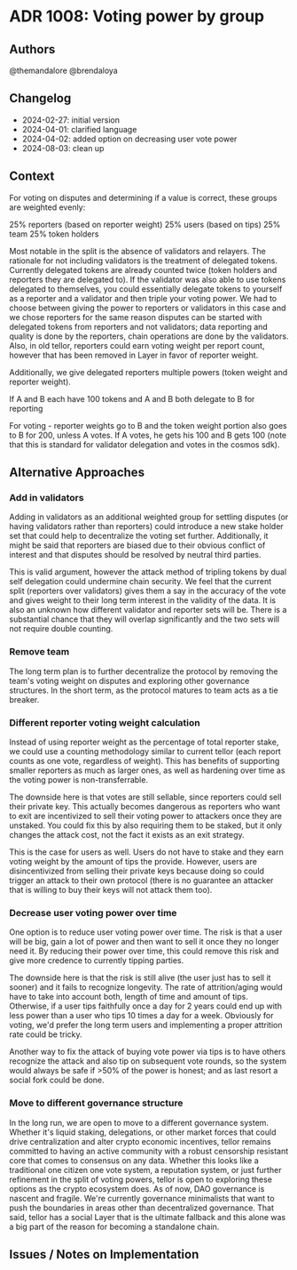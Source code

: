 # ADR 1008: Voting power by group

## Authors

@themandalore
@brendaloya

## Changelog

- 2024-02-27: initial version
- 2024-04-01: clarified language
- 2024-04-02: added option on decreasing user vote power
- 2024-08-03: clean up

## Context

For voting on disputes and determining if a value is correct, these groups are weighted evenly:

25% reporters (based on reporter weight)
25% users (based on tips)
25% team
25% token holders

Most notable in the split is the absence of validators and relayers.  The rationale for not including validators is the treatment of delegated tokens.  Currently delegated tokens are already counted twice (token holders and reporters they are delegated to).  If the validator was also able to use tokens delegated to themselves, you could essentially delegate tokens to yourself as a reporter and a validator and then triple your voting power.  We had to choose between giving the power to reporters or validators in this case and we chose reporters for the same reason disputes can be started with delegated tokens from reporters and not validators; data reporting and quality is done by the reporters, chain operations are done by the validators. Also, in old tellor, reporters could earn voting weight per report count, however that has been removed in Layer in favor of reporter weight. 

Additionally, we give delegated reporters multiple powers (token weight and reporter weight).  

If A and B each have 100 tokens and A and B both delegate to B for reporting

For voting - reporter weights go to B and the token weight portion also goes to B for 200, unless A votes.  If A votes, he gets his 100 and B gets 100 (note that this is standard for validator delegation and votes in the cosmos sdk).

## Alternative Approaches

### Add in validators

Adding in validators as an additional weighted group for settling disputes (or having validators rather than reporters) could introduce a new stake holder set that could help to decentralize the voting set further.  Additionally, it might be said that reporters are biased due to their obvious conflict of interest and that disputes should be resolved by neutral third parties.  

This is valid argument, however the attack method of tripling tokens by dual self delegation could undermine chain security.  We feel that the current split (reporters over validators) gives them a say in the accuracy of the vote and gives weight to their long term interest in the validity of the data.  It is also an unknown how different validator and reporter sets will be.  There is a substantial chance that they will overlap significantly and the two sets will not require double counting. 

### Remove team

The long term plan is to further decentralize the protocol by removing the team's voting weight on disputes and exploring other governance structures. In the short term, as the protocol matures to team acts as a tie breaker.

### Different reporter voting weight calculation 

Instead of using reporter weight as the percentage of total reporter stake, we could use a counting methodology similar to current tellor (each report counts as one vote, regardless of weight).  This has benefits of supporting smaller reporters as much as larger ones, as well as hardening over time as the voting power is non-transferrable.  

The downside here is that votes are still sellable, since reporters could sell their private key.  This actually becomes dangerous as reporters who want to exit are incentivized to sell their voting power to attackers once they are unstaked.  You could fix this by also requiring them to be staked, but it only changes the attack cost, not the fact it exists as an exit strategy.  

This is the case for users as well. Users do not have to stake and they earn voting weight by the amount of tips the provide. However, users are disincentivized from selling their private keys because doing so could trigger an attack to their own protocol (there is no guarantee an attacker that is willing to buy their keys will not attack them too). 

### Decrease user voting power over time

One option is to reduce user voting power over time.  The risk is that a user will be big, gain a lot of power and then want to sell it once they no longer need it.  By reducing their power over time, this could remove this risk and give more credence to currently tipping parties.  

The downside here is that the risk is still alive (the user just has to sell it sooner) and it fails to recognize longevity. The rate of attrition/aging would have to take into account both, length of time and amount of tips. Otherwise, if a user tips faithfully once a day for 2 years could end up with less power than a user who tips 10 times a day for a week. Obviously for voting, we'd prefer the long term users and implementing a proper attrition rate could be tricky. 

Another way to fix the attack of buying vote power via tips is to have others recognize the attack and also tip on subsequent vote rounds, so the system would always be safe if >50% of the power is honest; and as last resort a social fork could be done. 

### Move to different governance structure

In the long run, we are open to move to a different governance system.  Whether it's liquid staking, delegations, or other market forces that could drive centralization and alter crypto economic incentives, tellor remains committed to having an active community with a robust censorship resistant core that comes to consensus on any data.  Whether this looks like a traditional one citizen one vote system, a reputation system, or just further refinement in the split of voting powers, tellor is open to exploring these options as the crypto ecosystem does.  As of now, DAO governance is nascent and fragile.  We're currently governance minimalists that want to push the boundaries in areas other than decentralized governance.  That said, tellor has a social Layer that is the ultimate fallback and this alone was a big part of the reason for becoming a standalone chain.  

## Issues / Notes on Implementation


